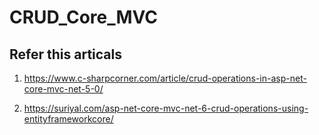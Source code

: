 # CRUD_Core_MVC
## Refer this articals


1. https://www.c-sharpcorner.com/article/crud-operations-in-asp-net-core-mvc-net-5-0/

2. https://suriyal.com/asp-net-core-mvc-net-6-crud-operations-using-entityframeworkcore/
